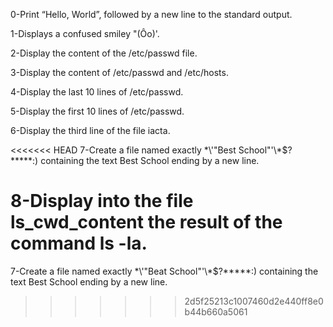 0-Print “Hello, World”, followed by a new line to the standard output.

1-Displays a confused smiley "(Ôo)'.

2-Display the content of the /etc/passwd file.

3-Display the content of /etc/passwd and /etc/hosts.

4-Display the last 10 lines of /etc/passwd.

5-Display the first 10 lines of /etc/passwd.

6-Display the third line of the file iacta.

<<<<<<< HEAD
7-Create a file named exactly \*\\'"Best School"\'\\*$\?\*\*\*\*\*:) containing the text Best School ending by a new line.

8-Display into the file ls_cwd_content the result of the command ls -la.
=======
7-Create a file named exactly \*\\'"Beat School"\'\\*$\?\*\*\*\*\*:) containing the text Best School ending by a new line.
>>>>>>> 2d5f25213c1007460d2e440ff8e0b44b660a5061
